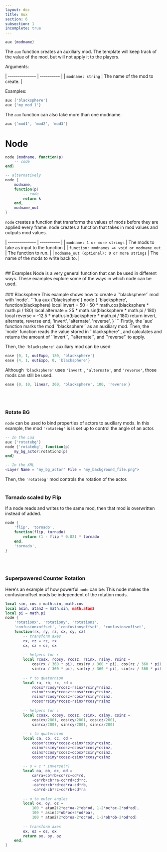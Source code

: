```yaml
---
layout: doc
title: Aux
section: 6
subsection: 1
incomplete: true
---
```

```lua
aux {modname}
```
The `aux` function creates an auxiliary mod. The template will keep track of the value of the mod, but will not apply it to the players.

Arguments:

| -------------- | ---------- |
| `modname: string` | The name of the mod to create. |

Examples:
```lua
aux {'blacksphere'}
aux {'my_mod_1'}
```

The `aux` function can also take more than one modname.

```lua
aux {'mod1', 'mod2', 'mod3'}
```

# Node
```lua
node {modname, function(p)
    -- code
end}

-- alternatively
node {
    modname,
    function(p)
        -- code
        return k
    end,
    modname_out
}
```

`node` creates a function that transforms the values of mods before they are applied every frame.
node creates a function that takes in mod values and outputs mod values.

| -------------- | ---------- |
| `modname: 1 or more strings` | The mods to take as input to the function |
| `function: modnames => void or modname_out` | The function to run. |
| `modname_out (optional): 0 or more strings` | The name of the mods to write back to. |

<br>
## Examples
Node is a very general function that can be used in different ways. These examples explore some of the ways in which node can be used.
<br><br>
### Blacksphere
This example shows how to create a `'blacksphere'` mod with `node`.
```lua
aux {'blacksphere'}
node {
    'blacksphere',
    function(blacksphere)
        local invert = 50 - 50 * math.cos(blacksphere * math.pi / 180)
        local alternate = 25 * math.sin(blacksphere * math.pi / 180)
        local reverse = -12.5 * math.sin(blacksphere * math.pi / 180)
        return invert, alternate, reverse
    end,
    'invert', 'alternate', 'reverse',
}
```
Firstly, the `aux` function marks the mod `'blacksphere'` as an auxiliary mod. Then, the `node` function reads the value stored in `'blacksphere'`, and calculates and returns the amount of `'invert'`, `'alternate'`, and `'reverse'` to apply.

Then, the `'blacksphere'` auxiliary mod can be used:
```lua
ease {0, 1, outExpo, 180, 'blacksphere'}
ease {4, 1, outExpo, 0, 'blacksphere'}
```
Although `'blacksphere'` uses `'invert'`, `'alternate'`, and `'reverse'`, those mods can still be used.
```lua
ease {0, 10, linear, 360, 'blacksphere', 100, 'reverse'}
```
<br><br>
### Rotate BG
`node` can be used to bind properties of actors to auxiliary mods. In this example, the mod `'rotatebg'` is is set up to control the angle of an actor.
```lua
-- In the Lua
aux {'rotatebg'}
node {'rotatebg', function(p)
    my_bg_actor:rotationz(p)
end}

-- In the XML
<Layer Name = "my_bg_actor" File = "my_background_file.png">
```
Then, the `'rotatebg'` mod controls the rotation of the actor.
<br><br>
### Tornado scaled by Flip
If a node reads and writes to the same mod, then that mod is overwritten instead of added.
```lua
node {
    'flip', 'tornado',
    function(flip, tornado)
        return (1 - flip * 0.02) * tornado
    end,
    'tornado',
}
```
<br><br>
### Superpowered Counter Rotation
Here's an example of how powerful `node` can be:
This node makes the confusionoffset mods be independent of the rotation mods.
```lua
local sin, cos = math.sin, math.cos
local asin, atan2 = math.sin, math.atan2
local pi = math.pi
node {
    'rotationx', 'rotationy', 'rotationz',
    'confusionxoffset', 'confusionyoffset', 'confusionzoffset',
    function(rx, ry, rz, cx, cy, cz)
        -- transform axes
        rx, rz = rz, rx
        cx, cz = cz, cx
        
        -- helpers for r
        local rcosx, rcosy, rcosz, rsinx, rsiny, rsinz =
            cos(rx / 360 * pi), cos(ry / 360 * pi), cos(rz / 360 * pi),
            sin(rx / 360 * pi), sin(ry / 360 * pi), sin(rz / 360 * pi)
        
        -- r to quaternion
        local ra, rb, rc, rd =
            rcosx*rcosy*rcosz-rsinx*rsiny*rsinz,
            rsinx*rsiny*rcosz+rcosx*rcosy*rsinz,
            rsinx*rcosy*rcosz+rcosx*rsiny*rsinz,
            rcosx*rsiny*rcosz-rsinx*rcosy*rsinz
        
        -- helpers for c
        local ccosx, ccosy, ccosz, csinx, csiny, csinz =
            cos(cx/200), cos(cy/200), cos(cz/200),
            sin(cx/200), sin(cy/200), sin(cz/200)
        
        -- c to quaternion
        local ca, cb, cc, cd =
            ccosx*ccosy*ccosz-csinx*csiny*csinz,
            csinx*csiny*ccosz+ccosx*ccosy*csinz,
            csinx*ccosy*ccosz+ccosx*csiny*csinz,
            ccosx*csiny*ccosz-csinx*ccosy*csinz
        
        -- o = c * inverse(r)
        local oa, ob, oc, od =
            ca*ra+cb*rb+cc*rc+cd*rd,
            -ca*rb+cb*ra-cc*rd+cd*rc,
            -ca*rc+cb*rd+cc*ra-cd*rb,
            -ca*rd-cb*rc+cc*rb+cd*ra
        
        -- o to euler angles
        local ox, oy, oz =
            100 * atan2(2*oc*oa-2*ob*od, 1-2*oc*oc-2*od*od),
            100 * asin(2*ob*oc+2*od*oa),
            100 * atan2(2*ob*oa-2*oc*od, 1-2*ob*ob-2*od*od)
        
        -- transform axes
        ox, oz = oz, ox
        return ox, oy, oz
    end,
}
```
<br><br>